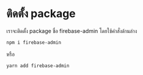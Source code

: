 
# ติดตั้ง package 

เราจะติดตั้ง package ชื่อ firebase-admin โดยใช้คำสั่งด้านล่าง

```bash
npm i firebase-admin
```

หรือ

```bash
yarn add firebase-admin
```